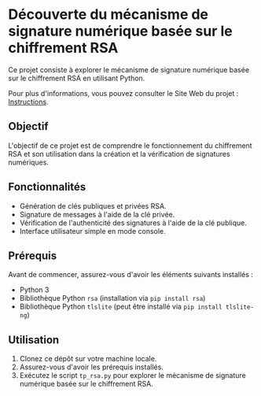 # Découverte du mécanisme de signature numérique basée sur le chiffrement RSA

Ce projet consiste à explorer le mécanisme de signature numérique basée sur le chiffrement RSA en utilisant Python.

Pour plus d'informations, vous pouvez consulter le Site Web du projet : [Instructions](https://cedricvanrompay.gitlab.io/tp-rsa/instructions.html).

## Objectif

L'objectif de ce projet est de comprendre le fonctionnement du chiffrement RSA et son utilisation dans la création et la vérification de signatures numériques.

## Fonctionnalités

- Génération de clés publiques et privées RSA.
- Signature de messages à l'aide de la clé privée.
- Vérification de l'authenticité des signatures à l'aide de la clé publique.
- Interface utilisateur simple en mode console.

## Prérequis

Avant de commencer, assurez-vous d'avoir les éléments suivants installés :

- Python 3
- Bibliothèque Python `rsa` (installation via `pip install rsa`)
- Bibliothèque Python `tlslite` (peut être installé via `pip install tlslite-ng`)


## Utilisation

1. Clonez ce dépôt sur votre machine locale.
2. Assurez-vous d'avoir les prérequis installés.
3. Exécutez le script `tp_rsa.py` pour explorer le mécanisme de signature numérique basée sur le chiffrement RSA.

